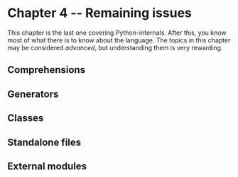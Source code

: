 # Chapter 4 -- Remaining issues

This chapter is the last one covering Python-internals. After this, you know most
of what there is to know about the language. The topics in this chapter may be
considered *advanced*, but understanding them is very rewarding.

## Comprehensions

## Generators

## Classes

## Standalone files

## External modules

